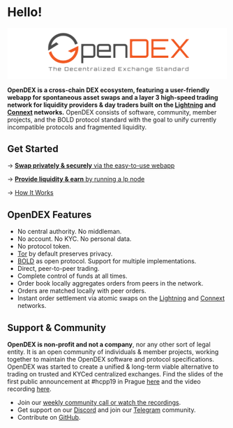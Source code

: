 # Hello!

![](.gitbook/assets/OpenDEX.png)

**OpenDEX is a cross-chain DEX ecosystem, featuring a user-friendly webapp for spontaneous asset swaps and a layer 3 high-speed trading network for liquidity providers & day traders built on the [Lightning](https://lightning.network/) and [Connext](https://connext.network/) networks.** OpenDEX consists of software, community, member projects, and the BOLD protocol standard with the goal to unify currently incompatible protocols and fragmented liquidity.

## Get Started

-> [**Swap privately & securely** via the easy-to-use webapp](https://boltz.exchange/)

-> [**Provide liquidity & earn** by running a lp node](docs/Overview.md)

-> [How It Works](docs/How%20It%20Works.md)

## OpenDEX Features

* No central authority. No middleman.
* No account. No KYC. No personal data.
* No protocol token.
* [Tor](https://www.torproject.org/) by default preserves privacy.
* [BOLD](bold/00-introduction.md) as open protocol. Support for multiple implementations.
* Direct, peer-to-peer trading.
* Complete control of funds at all times.
* Order book locally aggregates orders from peers in the network.
* Orders are matched locally with peer orders.
* Instant order settlement via atomic swaps on the [Lightning](https://lightning.network/) and [Connext](https://connext.network/) networks.

## Support & Community
**OpenDEX is non-profit and not a company**, nor any other sort of legal entity. It is an open community of individuals & member projects, working together to maintain the OpenDEX software and protocol specifications. OpenDEX was started to create a unified & long-term viable alternative to trading on trusted and KYCed centralized exchanges. Find the slides of the first public announcement at \#hcpp19 in Prague [here](https://github.com/opendexnetwork/opendex/raw/master/slides/20191005_hcpp19.pdf) and the video recording [here](https://www.youtube.com/watch?v=euSr9A6tI90).

* Join our [weekly community call or watch the recordings](community/videos.md).
* Get support on our [Discord](https://discord.gg/RnXFHpn) and join our [Telegram](https://t.me/opendexnetwork) community.
* Contribute on [GitHub](https://github.com/opendexnetwork).
